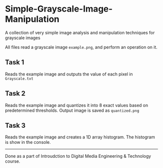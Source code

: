 # Simple-Grayscale-Image-Manipulation
A collection of very simple image analysis and manipulation techniques for grayscale images

All files read a grayscale image `example.png`, and perform an operation on it.

## Task 1
Reads the example image and outputs the value of each pixel in `Grayscale.txt`

## Task 2
Reads the example image and quantizes it into 8 exact values based on predetermined thresholds. Output image is saved as `quantized.png`

## Task 3
Reads the example image and creates a 1D array histogram. The histogram is show in the console.

***
Done as a part of Introudction to Digital Media Engineering & Technology course.
